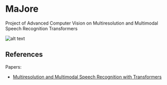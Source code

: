 # MaJore

Project of Advanced Computer Vision on Multiresolution and Multimodal Speech Recognition Transformers

![alt text](https://github.com/Deathn0t/majore/tree/main/assets/model-graph.png "Model Graph")

## References

Papers:
* [Multiresolution and Multimodal Speech Recognition with Transformers](https://arxiv.org/abs/2004.14840)